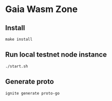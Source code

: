 # Gaia Wasm Zone

## Install

```shell
make install
```

## Run local testnet node instance

```shell
./start.sh
```

## Generate proto

```shell
ignite generate proto-go
```